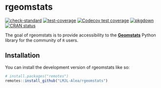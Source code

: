 
<!-- README.md is generated from README.Rmd. Please edit that file -->

# rgeomstats

<!-- badges: start -->

[![check-standard](https://github.com/LMJL-Alea/rgeomstats/workflows/R-CMD-check/badge.svg)](https://github.com/LMJL-Alea/rgeomstats/actions)
[![test-coverage](https://github.com/LMJL-Alea/rgeomstats/workflows/test-coverage/badge.svg)](https://github.com/LMJL-Alea/rgeomstats/actions)
[![Codecov test
coverage](https://codecov.io/gh/LMJL-Alea/rgeomstats/branch/master/graph/badge.svg)](https://app.codecov.io/gh/LMJL-Alea/rgeomstats?branch=master)
[![pkgdown](https://github.com/LMJL-Alea/rgeomstats/workflows/pkgdown/badge.svg)](https://github.com/LMJL-Alea/rgeomstats/actions)
[![CRAN
status](https://www.r-pkg.org/badges/version/rgeomstats)](https://CRAN.R-project.org/package=rgeomstats)
<!-- badges: end -->

The goal of rgeomstats is to provide accessibility to the
[**Geomstats**](https://geomstats.github.io) Python library for the
community of `R` users.

## Installation

You can install the development version of rgeomstats like so:

``` r
# install.packages("remotes")
remotes::install_github("LMJL-Alea/rgeomstats")
```
